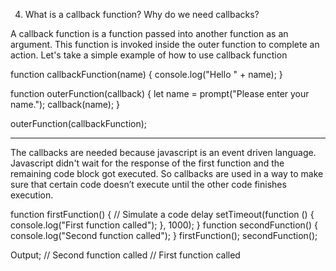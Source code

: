 4. What is a callback function? Why do we need callbacks?
























A callback function is a function passed into another function as an argument. 
This function is invoked inside the outer function to complete an action. Let's take a simple example of how to use callback function

function callbackFunction(name) {
  console.log("Hello " + name);
}

function outerFunction(callback) {
  let name = prompt("Please enter your name.");
  callback(name);
}

outerFunction(callbackFunction);

-----
The callbacks are needed because javascript is an event driven language. 
Javascript didn't wait for the response of the first function and the remaining code block got executed. So callbacks are used in a way to make sure that certain code doesn’t execute until the other code finishes execution.

function firstFunction() {
  // Simulate a code delay
  setTimeout(function () {
    console.log("First function called");
  }, 1000);
}
function secondFunction() {
  console.log("Second function called");
}
firstFunction();
secondFunction();

Output;
// Second function called
// First function called
